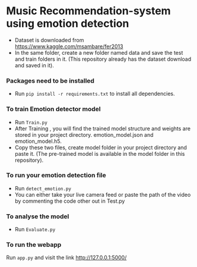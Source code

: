 # Music Recommendation-system using emotion detection
* Dataset is downloaded from https://www.kaggle.com/msambare/fer2013 
* In the same folder, create a new folder named data and save the test and train folders in it. (This repository already has the dataset download and saved in it).



### Packages need to be installed
- Run <code>pip install -r requirements.txt</code> to install all dependencies.


### To train Emotion detector model
- Run <code>Train.py</code>
- After Training , you will find the trained model structure and weights are stored in your project directory. emotion_model.json and emotion_model.h5.
- Copy these two files, create model folder in your project directory and paste it. (The pre-trained model is available in the model folder in this repository).

### To run your emotion detection file
- Run <code>detect_emotion.py</code>
- You can either take your live camera feed or paste the path of the video by commenting the code other out in Test.py 

### To analyse the model
- Run <code>Evaluate.py</code>

### To run the webapp
Run <code>app.py</code> and visit the link http://127.0.0.1:5000/ 
